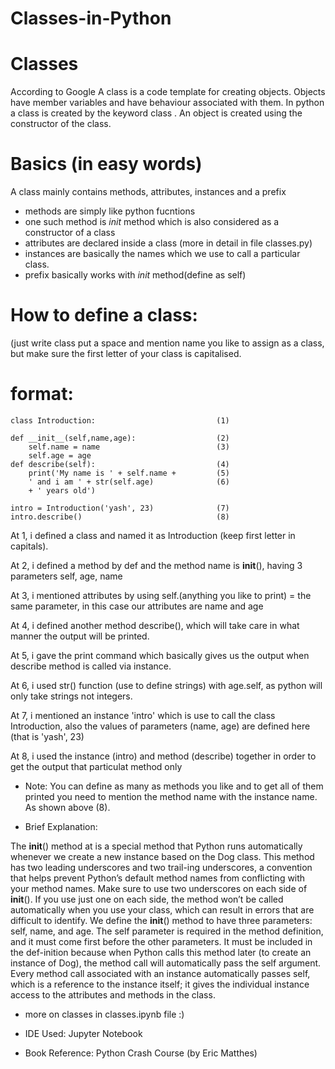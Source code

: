 # Classes-in-Python

# Classes

According to Google A class is a code template for creating objects.
Objects have member variables and have behaviour associated with them.
In python a class is created by the keyword class . An object is created using the constructor of the class.

# Basics (in easy words)

A class mainly contains methods, attributes, instances and a prefix 

* methods are simply like python fucntions
* one such method is _init_ method which is also considered as a constructor of a class
* attributes are declared inside a class (more in detail in file classes.py)
* instances are basically the names which we use to call a particular class.
* prefix basically works with _init_ method(define as self) 

# How to define a class: 
(just write class put a space and mention name you like to assign as a class, but make sure the first letter of your class is capitalised.

# format:


    class Introduction:                           (1)  

    def __init__(self,name,age):                  (2)
        self.name = name                          (3)
        self.age = age 
    def describe(self):                           (4)
        print('My name is ' + self.name +         (5)
        ' and i am ' + str(self.age)              (6)
        + ' years old')
        
    intro = Introduction('yash', 23)              (7)
    intro.describe()                              (8)     
     

At 1, i defined a class and named it as Introduction (keep first letter in capitals).

At 2, i defined a method by def and the method name is __init__(), having 3 parameters self, age, name

At 3, i mentioned attributes by using self.(anything you like to print) = the same parameter,
      in this case our attributes are name and age

At 4, i defined another method describe(), which will take care in what manner the output will be printed.

At 5, i gave the print command which basically gives us the output when describe method is called via instance.

At 6, i used str() function (use to define strings) with age.self, as python will only take strings not integers.

At 7, i mentioned an instance 'intro' which is use to call the class Introduction,
      also the values of parameters (name, age) are defined here (that is 'yash', 23)

At 8, i used the instance (intro) and method (describe) together in order to get the output that particulat method only

* Note: You can define as many as methods you like and to get all of them printed you need to mention the method name with the instance name. As shown above (8).






* Brief Explanation:

The __init__() method at is a special method that Python runs automatically whenever 
we create a new instance based on the Dog class.
This method has two leading underscores and two trail-ing underscores, 
a convention that helps prevent Python’s default method names from conflicting with your method names. 
Make sure to use two underscores on each side of __init__(). 
If you use just one on each side, the method won’t be called automatically when you use your class,
which can result in errors that are difficult to identify.
We define the __init__() method to have three parameters: self, name, and age. 
The self parameter is required in the method definition, and it must come first before the other parameters. 
It must be included in the def-inition because when Python calls this method later (to create an instance of Dog),
the method call will automatically pass the self argument. Every method call associated with an instance 
automatically passes self, which is a reference to the instance itself; it gives the individual instance access
to the attributes and methods in the class.

* more on classes in classes.ipynb file  :)

* IDE Used: Jupyter Notebook

* Book Reference: Python Crash Course (by Eric Matthes)

